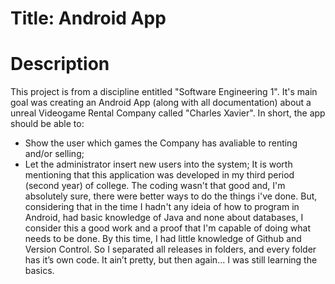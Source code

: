 # Title: Android App

# Description 
  This project is from a discipline entitled "Software Engineering 1". It's main goal was creating an Android App (along with all documentation) about a unreal Videogame Rental Company called "Charles Xavier". In short, the app should be able to:
  - Show the user which games the Company has avaliable to renting and/or selling;
  - Let the administrator insert new users into the system;
  It is worth mentioning that this application was developed in my third period (second year) of college. The coding wasn't that good and, I'm absolutely sure, there were better ways to do the things i've done. But, considering that in the time I hadn't any ideia of how to program in Android, had basic knowledge of Java and none about databases, I consider this a good work and a proof that I'm capable of doing what needs to be done.
By this time, I had little knowledge of Github and Version Control. So I separated all releases in folders, and every folder has it’s own code. It ain’t pretty, but then again… I was still learning the basics.
